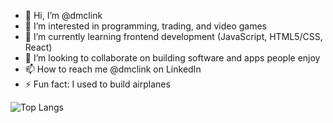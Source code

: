 - 👋 Hi, I’m @dmclink
- 👀 I’m interested in programming, trading, and video games
- 🌱 I’m currently learning frontend development (JavaScript, HTML5/CSS, React)
- 💞️ I’m looking to collaborate on building software and apps people enjoy
- 📫 How to reach me @dmclink on LinkedIn
- ⚡ Fun fact: I used to build airplanes

![Top Langs](https://github-readme-stats.vercel.app/api/top-langs/?username=dmclink&layout=compact)

<!---
dmclink/dmclink is a ✨ special ✨ repository because its `README.md` (this file) appears on your GitHub profile.
You can click the Preview link to take a look at your changes.
--->
